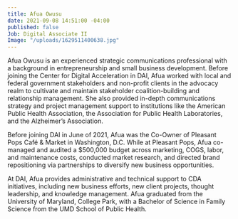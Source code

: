 ```yaml
---
title: Afua Owusu
date: 2021-09-08 14:51:00 -04:00
published: false
Job: Digital Associate II
Image: "/uploads/1629511400638.jpg"
---
```


Afua Owusu is an experienced strategic communications professional with a background in entrepreneurship and small business development. Before joining the Center for Digital Acceleration in DAI, Afua worked with local and federal government stakeholders and non-profit clients in the advocacy realm to cultivate and maintain stakeholder coalition-building and relationship management. She also provided in-depth communications strategy and project management support to institutions like the American Public Health Association, the Association for Public Health Laboratories, and the Alzheimer’s Association.

Before joining DAI in June of 2021, Afua was the Co-Owner of Pleasant Pops Café & Market in Washington, D.C. While at Pleasant Pops, Afua co-managed and audited a $500,000 budget across marketing, COGS, labor, and maintenance costs, conducted market research, and directed brand repositioning via partnerships to diversify new business opportunities. 

At DAI, Afua provides administrative and technical support to CDA initiatives, including new business efforts, new client projects, thought leadership, and knowledge management. Afua graduated from the University of Maryland, College Park, with a Bachelor of Science in Family Science from the UMD School of Public Health.   